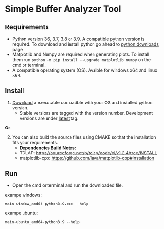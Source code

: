 # Simple Buffer Analyzer Tool

## Requirements
- Python version 3.6, 3.7, 3.8 or 3.9. A compatible python version is required. To download and install python go ahead to [python downloads](https://www.python.org/downloads/) page.
- Matplotlib and Numpy are required when generating plots. To install them run `python -m pip install --upgrade matplotlib numpy` on the cmd or terminal.
- A compatible operating system (OS). Avaible for windows x64 and linux x64.


## Install
1. [Download](https://github.com/pinxau1000/Simple-Buffer-Analyzer/releases) a executable compatible with your OS and installed python version. 
   - Stable versions are tagged with the version number. Development versions are under [latest](https://github.com/pinxau1000/Simple-Buffer-Analyzer/releases/tag/latest) tag.

**Or**

2. You can also build the source files using CMAKE so that the installation fits your requirements.
   - **Dependencies Build Notes:**
   - TCLAP: https://sourceforge.net/p/tclap/code/ci/v1.2.4/tree/INSTALL
   - matplotlib-cpp: https://github.com/lava/matplotlib-cpp#installation



## Run
 - Open the cmd or terminal and run the downloaded file.

exampe windows:
``` shell
main-window_amd64-python3.9.exe --help
```

exampe ubuntu:
``` shell
main-ubuntu_amd64-python3.9 --help
```
